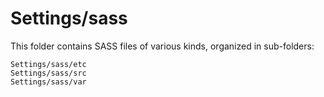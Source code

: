 # Settings/sass

This folder contains SASS files of various kinds, organized in sub-folders:

    Settings/sass/etc
    Settings/sass/src
    Settings/sass/var
